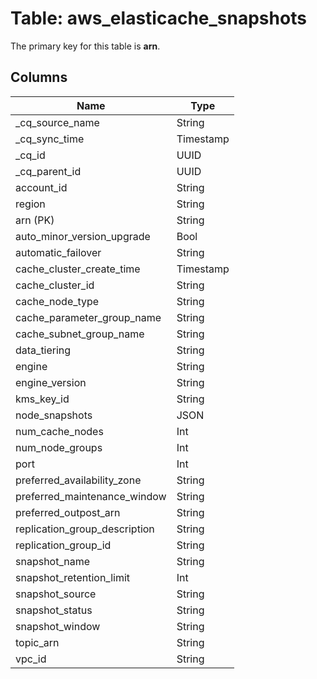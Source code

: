# Table: aws_elasticache_snapshots



The primary key for this table is **arn**.


## Columns
| Name          | Type          |
| ------------- | ------------- |
|_cq_source_name|String|
|_cq_sync_time|Timestamp|
|_cq_id|UUID|
|_cq_parent_id|UUID|
|account_id|String|
|region|String|
|arn (PK)|String|
|auto_minor_version_upgrade|Bool|
|automatic_failover|String|
|cache_cluster_create_time|Timestamp|
|cache_cluster_id|String|
|cache_node_type|String|
|cache_parameter_group_name|String|
|cache_subnet_group_name|String|
|data_tiering|String|
|engine|String|
|engine_version|String|
|kms_key_id|String|
|node_snapshots|JSON|
|num_cache_nodes|Int|
|num_node_groups|Int|
|port|Int|
|preferred_availability_zone|String|
|preferred_maintenance_window|String|
|preferred_outpost_arn|String|
|replication_group_description|String|
|replication_group_id|String|
|snapshot_name|String|
|snapshot_retention_limit|Int|
|snapshot_source|String|
|snapshot_status|String|
|snapshot_window|String|
|topic_arn|String|
|vpc_id|String|